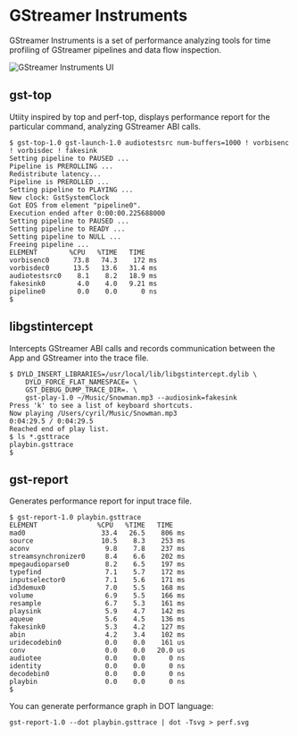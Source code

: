 GStreamer Instruments
=====================

GStreamer Instruments is a set of performance analyzing tools for time profiling of GStreamer pipelines and data flow inspection.

![GStreamer Instruments UI](https://pp.vk.me/c631317/v631317037/f67e/uPWTkFy5ZCE.jpg)

gst-top
-------

Utiity inspired by top and perf-top, displays performance report for the particular command, analyzing GStreamer ABI calls.

	$ gst-top-1.0 gst-launch-1.0 audiotestsrc num-buffers=1000 ! vorbisenc ! vorbisdec ! fakesink
	Setting pipeline to PAUSED ...
	Pipeline is PREROLLING ...
	Redistribute latency...
	Pipeline is PREROLLED ...
	Setting pipeline to PLAYING ...
	New clock: GstSystemClock
	Got EOS from element "pipeline0".
	Execution ended after 0:00:00.225688000
	Setting pipeline to PAUSED ...
	Setting pipeline to READY ...
	Setting pipeline to NULL ...
	Freeing pipeline ...
	ELEMENT        %CPU   %TIME   TIME
	vorbisenc0      73.8   74.3    172 ms
	vorbisdec0      13.5   13.6   31.4 ms
	audiotestsrc0    8.1    8.2   18.9 ms
	fakesink0        4.0    4.0   9.21 ms
	pipeline0        0.0    0.0      0 ns
	$

libgstintercept
---------------

Intercepts GStreamer ABI calls and records communication between the App and GStreamer into the trace file. 

	$ DYLD_INSERT_LIBRARIES=/usr/local/lib/libgstintercept.dylib \
		DYLD_FORCE_FLAT_NAMESPACE= \
		GST_DEBUG_DUMP_TRACE_DIR=. \
		gst-play-1.0 ~/Music/Snowman.mp3 --audiosink=fakesink
	Press 'k' to see a list of keyboard shortcuts.
	Now playing /Users/cyril/Music/Snowman.mp3
	0:04:29.5 / 0:04:29.5       
	Reached end of play list.
	$ ls *.gsttrace
	playbin.gsttrace
	$ 

gst-report
----------

Generates performance report for input trace file.

	$ gst-report-1.0 playbin.gsttrace 
	ELEMENT               %CPU   %TIME   TIME
	mad0                   33.4   26.5    806 ms
	source                 10.5    8.3    253 ms
	aconv                   9.8    7.8    237 ms
	streamsynchronizer0     8.4    6.6    202 ms
	mpegaudioparse0         8.2    6.5    197 ms
	typefind                7.1    5.7    172 ms
	inputselector0          7.1    5.6    171 ms
	id3demux0               7.0    5.5    168 ms
	volume                  6.9    5.5    166 ms
	resample                6.7    5.3    161 ms
	playsink                5.9    4.7    142 ms
	aqueue                  5.6    4.5    136 ms
	fakesink0               5.3    4.2    127 ms
	abin                    4.2    3.4    102 ms
	uridecodebin0           0.0    0.0    161 us
	conv                    0.0    0.0   20.0 us
	audiotee                0.0    0.0      0 ns
	identity                0.0    0.0      0 ns
	decodebin0              0.0    0.0      0 ns
	playbin                 0.0    0.0      0 ns
	$

You can generate performance graph in DOT language:
 
	gst-report-1.0 --dot playbin.gsttrace | dot -Tsvg > perf.svg

